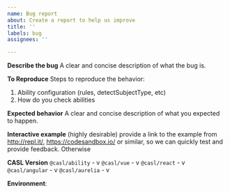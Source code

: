 ```yaml
---
name: Bug report
about: Create a report to help us improve
title: ''
labels: bug
assignees: ''

---
```


<!-- README!!!

If you do not fill in this template, your issue will be closed without explanation.
Use https://stackoverflow.com/questions/tagged/casl to ask questions.
-->

**Describe the bug**
A clear and concise description of what the bug is.

**To Reproduce**
Steps to reproduce the behavior:
1. Ability configuration (rules, detectSubjectType, etc)
2. How do you check abilities 

**Expected behavior**
A clear and concise description of what you expected to happen.

**Interactive example** (highly desirable)
provide a link to the example from http://repl.it/, https://codesandbox.io/ or similar, so we can quickly test and provide feedback. Otherwise 

**CASL Version**
`@casl/ability` - v
`@casl/vue` - v
`@casl/react` - v
`@casl/angular` - v
`@casl/aurelia` - v

**Environment**:
<!-- Nodejs version or Browser version or TypeScript version -->
